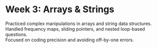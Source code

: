 # Week 3: Arrays & Strings

Practiced complex manipulations in arrays and string data structures.  
Handled frequency maps, sliding pointers, and nested loop-based questions.  
Focused on coding precision and avoiding off-by-one errors.
